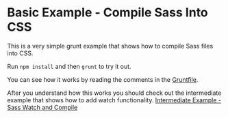 # Basic Example - Compile Sass Into CSS

This is a very simple grunt example that shows how to compile Sass files into CSS.

Run `npm install` and then `grunt` to try it out.

You can see how it works by reading the comments in the [Gruntfile](Gruntfile.js).

After you understand how this works you should check out the intermediate example that shows how to add watch functionality.
[Intermediate Example - Sass Watch and Compile](../intermediate-sass-watch-compile)

